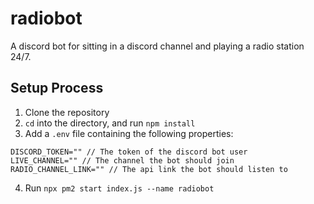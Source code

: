 # radiobot
A discord bot for sitting in a discord channel and playing a radio station 24/7.
## Setup Process
1. Clone the repository
2. `cd` into the directory, and run `npm install`
3. Add a `.env` file containing the following properties:
```env
DISCORD_TOKEN="" // The token of the discord bot user
LIVE_CHANNEL="" // The channel the bot should join
RADIO_CHANNEL_LINK="" // The api link the bot should listen to
```
4. Run `npx pm2 start index.js --name radiobot`
